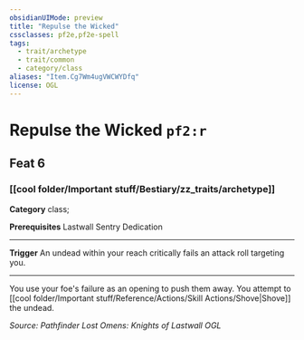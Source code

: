 ```yaml
---
obsidianUIMode: preview
title: "Repulse the Wicked"
cssclasses: pf2e,pf2e-spell
tags:
  - trait/archetype
  - trait/common
  - category/class
aliases: "Item.Cg7Wm4ugVWCWYDfq"
license: OGL
---
```

# Repulse the Wicked `pf2:r`
## Feat 6
### [[cool folder/Important stuff/Bestiary/zz_traits/archetype]]

**Category** class; 



**Prerequisites** Lastwall Sentry Dedication
* * *
**Trigger** An undead within your reach critically fails an attack roll targeting you.

* * *

You use your foe's failure as an opening to push them away. You attempt to [[cool folder/Important stuff/Reference/Actions/Skill Actions/Shove|Shove]] the undead.

*Source: Pathfinder Lost Omens: Knights of Lastwall*
*OGL*